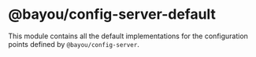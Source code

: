 @bayou/config-server-default
============================

This module contains all the default implementations for the configuration
points defined by `@bayou/config-server`.
